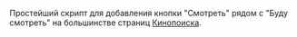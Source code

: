Простейший скрипт для добавления кнопки "Смотреть" рядом с "Буду смотреть" на большинстве страниц [Кинопоиска](https://www.kinopoisk.ru/).